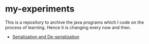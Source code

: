 # my-experiments
This is a repository to archive the java programs which I code on the process of learning. Hence it is changing every now and then.

* [Serialization and De-serialization](http://)
